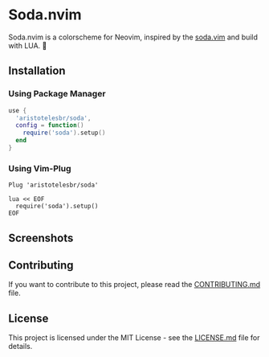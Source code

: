 # Soda.nvim

Soda.nvim is a colorscheme for Neovim, inspired by the [soda.vim](https://https://github.com/DAddYE/soda.vim) and build with LUA. 🌚

## Installation

### Using Package Manager

```lua
use {
  'aristotelesbr/soda',
  config = function()
    require('soda').setup()
  end
}
```

### Using Vim-Plug

```vim
Plug 'aristotelesbr/soda'

lua << EOF
  require('soda').setup()
EOF
```

## Screenshots

## Contributing

If you want to contribute to this project, please read the [CONTRIBUTING.md](CONTRIBUTING.md) file.

## License

This project is licensed under the MIT License - see the [LICENSE.md](LICENSE.md) file for details.

